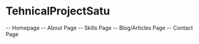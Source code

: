 # TehnicalProjectSatu
-- Homepage
-- About Page
-- Skills Page
-- Blog/Articles Page
-- Contact Page
